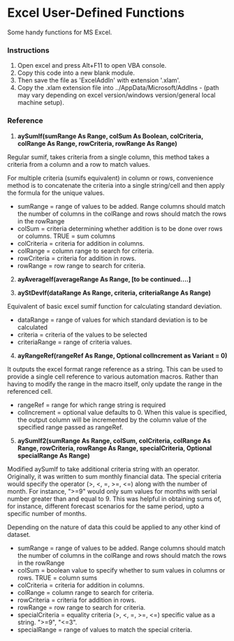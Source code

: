 # Excel User-Defined Functions

Some handy functions for MS Excel.

### Instructions

1. Open excel and press Alt+F11 to open VBA console.
2. Copy this code into a new blank module.
3. Then save the file as 'ExcelAddIn' with extension '.xlam'.
4. Copy the .xlam extension file into ../AppData/Microsoft/AddIns - (path may vary depending on excel version/windows version/general local machine setup).

### Reference

1. **aySumIf(sumRange As Range, colSum As Boolean, colCriteria, colRange As Range, rowCriteria, rowRange As Range)**

Regular sumif, takes criteria from a single column, this method takes a criteria from a column and a row to match values. 

For multiple criteria (sumifs equivalent) in column or rows, convenience method is to concatenate the criteria into a single string/cell and then apply the formula for the unique values.

- sumRange = range of values to be added. Range columns should match the number of columns in the colRange and rows should match the rows in the rowRange
- colSum = criteria determining whether addition is to be done over rows or columns. TRUE = sum columns
- colCriteria = criteria for addition in columns.
- colRange = column range to search for criteria.
- rowCriteria = criteria for addition in rows.
- rowRange = row range to search for criteria.

2. **ayAverageIf(averageRange As Range, [to be continued....]**

3. **ayStDevIf(dataRange As Range, criteria, criteriaRange As Range)**

Equivalent of basic excel sumif function for calculating standard deviation.

- dataRange = range of values for which standard deviation is to be calculated
- criteria = criteria of the values to be selected
- criteriaRange = range of criteria values.

4. **ayRangeRef(rangeRef As Range, Optional colIncrement as Variant = 0)**

It outputs the excel format range reference as a string. This can be used to provide a single cell reference to various automation macros. Rather than having to modify the range in the macro itself, only update the range in the referenced cell.

- rangeRef = range for which range string is required
- colIncrement = optional value defaults to 0. When this value is specified, the output column will be incremented by the column value of the specified range passed as rangeRef.

5. **aySumIf2(sumRange As Range, colSum, colCriteria, colRange As Range, rowCriteria, rowRange As Range, specialCriteria, Optional specialRange As Range)**

Modified aySumIf to take additional criteria string with an operator. Originally, it was written to sum monthly financial data. The special criteria would specify the operator (>, <, =, >=, <=) along with the number of month. For instance, ">=9" would only sum values for months with serial number greater than and equal to 9. This was helpful in obtaining sums of, for instance, different forecast scenarios for the same period, upto a specific number of months.

Depending on the nature of data this could be applied to any other kind of dataset.

- sumRange = range of values to be added. Range columns should match the number of columns in the colRange and rows should match the rows in the rowRange
- colSum = boolean value to specify whether to sum values in columns or rows. TRUE = column sums
- colCriteria = criteria for addition in columns.
- colRange = column range to search for criteria.
- rowCriteria = criteria for addition in rows.
- rowRange = row range to search for criteria.
- specialCriteria = equality criteria (>, <, =, >=, <=) specific value as a string. ">=9", "<=3".
- specialRange = range of values to match the special criteria.
